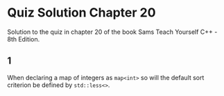 # Quiz Solution Chapter 20

Solution to the quiz in chapter 20 of the book Sams Teach Yourself C++ - 8th Edition.

## 1

When declaring a map of integers as `map<int>` so will the default sort criterion be defined by `std::less<>`.  